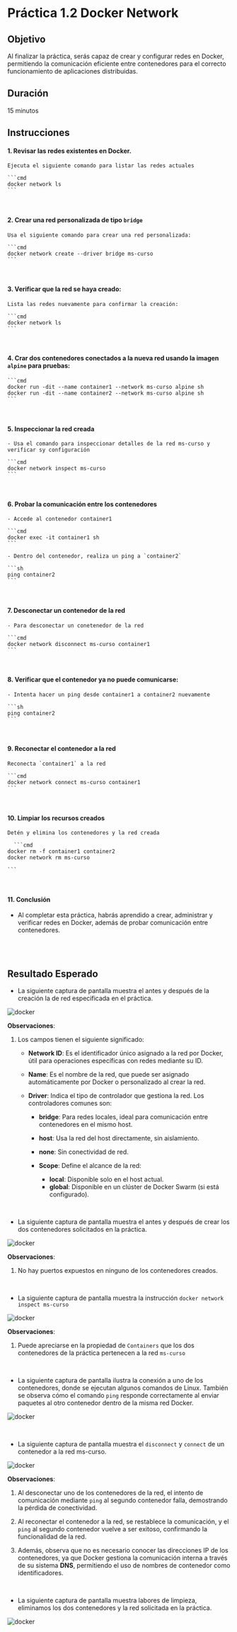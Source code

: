 # Práctica 1.2 Docker Network

## Objetivo
Al finalizar la práctica, serás capaz de crear y configurar redes en Docker, permitiendo la comunicación eficiente entre contenedores para el correcto funcionamiento de aplicaciones distribuidas.

## Duración

15 minutos

## Instrucciones

#### 1. Revisar las redes existentes en Docker.

    Ejecuta el siguiente comando para listar las redes actuales

    ```cmd
    docker network ls
    ```

<br/>

#### 2. Crear una red personalizada de tipo `bridge`

    Usa el siguiente comando para crear una red personalizada:

    ```cmd
    docker network create --driver bridge ms-curso
    ```

<br/>

#### 3. Verificar que la red se haya creado:

    Lista las redes nuevamente para confirmar la creación:

    ```cmd
    docker network ls
    ```

<br/>

#### 4. Crar dos contenedores conectados a la nueva red usando la imagen `alpine` para pruebas:

    ```cmd
    docker run -dit --name container1 --network ms-curso alpine sh
    docker run -dit --name container2 --network ms-curso alpine sh
    ```

<br/>

#### 5. Inspeccionar la red creada

    - Usa el comando para inspeccionar detalles de la red ms-curso y verificar sy configuración

    ```cmd
    docker network inspect ms-curso
    ``` 
<br/>

#### 6. Probar la comunicación entre los contenedores

    - Accede al contenedor container1

    ```cmd
    docker exec -it container1 sh
    ```

    - Dentro del contenedor, realiza un ping a `container2`

    ```sh
    ping container2
    ```

<br/>

#### 7. Desconectar un contenedor de la red

    - Para desconectar un conetenedor de la red

    ```cmd
    docker network disconnect ms-curso container1
    ```

<br/>

#### 8. Verificar que el contenedor ya no puede comunicarse:

    - Intenta hacer un ping desde container1 a container2 nuevamente

    ```sh
    ping container2
    ```

<br/>

#### 9. Reconectar el contenedor a la red

    Reconecta `container1` a la red

    ```cmd
    docker network connect ms-curso container1
    ```

<br/>

#### 10. Limpiar los recursos creados

    Detén y elimina los contenedores y la red creada

      ```cmd
    docker rm -f container1 container2
    docker network rm ms-curso

    ```

<br/>

#### 11. Conclusión

- Al completar esta práctica, habrás aprendido a crear, administrar y verificar redes en Docker, además de probar comunicación entre contenedores.

<br/>

<br/>

## Resultado Esperado

- La siguiente captura de pantalla muestra el antes y después de la creación la de red especificada en el práctica.

![docker](../images/u1_2_1.png)


**Observaciones**:

1. Los campos tienen el siguiente significado:

    - **Network ID**: Es el identificador único asignado a la red por Docker, útil para operaciones específicas con redes mediante su ID.

    - **Name**: Es el nombre de la red, que puede ser asignado automáticamente por Docker o personalizado al crear la red.

    - **Driver**: Indica el tipo de controlador que gestiona la red. Los controladores comunes son:

        - **bridge**: Para redes locales, ideal para comunicación entre contenedores en el mismo host.
        - **host**: Usa la red del host directamente, sin aislamiento.
        - **none**: Sin conectividad de red.
        - **Scope**: Define el alcance de la red:

            - **local**: Disponible solo en el host actual.
            - **global**: Disponible en un clúster de Docker Swarm (si está configurado).

<br/>

- La siguiente captura de pantalla muestra el antes y después de crear los dos contenedores solicitados en la práctica.

![docker](../images/u1_2_2.png)

**Observaciones**:

1. No hay puertos expuestos en ninguno de los contenedores creados.

<br/>

- La siguiente captura de pantalla muestra la instrucción `docker network inspect ms-curso`

![docker](../images/u1_2_3.png)

**Observaciones**:

1. Puede apreciarse en la propiedad de `Containers` que los dos contenedores de la práctica pertenecen a la red `ms-curso`

<br/>

- La siguiente captura de pantalla ilustra la conexión a uno de los contenedores, donde se ejecutan algunos comandos de Linux. También se observa cómo el comando `ping` responde correctamente al enviar paquetes al otro contenedor dentro de la misma red Docker.

![docker](../images/u1_2_4.png)

<br/>

- La siguiente captura de pantalla muestra el `disconnect` y `connect` de un contenedor a la red ms-curso.

![docker](../images/u1_2_5.png)

**Observaciones**:

1. Al desconectar uno de los contenedores de la red, el intento de comunicación mediante `ping` al segundo contenedor falla, demostrando la pérdida de conectividad.

2. Al reconectar el contenedor a la red, se restablece la comunicación, y el `ping` al segundo contenedor vuelve a ser exitoso, confirmando la funcionalidad de la red.

3. Además, observa que no es necesario conocer las direcciones IP de los contenedores, ya que Docker gestiona la comunicación interna a través de su sistema **DNS**, permitiendo el uso de nombres de contenedor como identificadores.


<br/>

- La siguiente captura de pantalla muestra labores de limpieza, eliminamos los dos contenedores y la red solicitada en la práctica.

![docker](../images/u1_2_6.png)

<br/>

